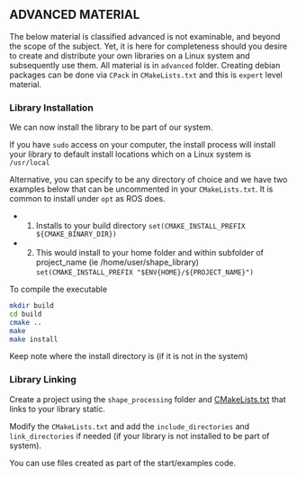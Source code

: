 ADVANCED MATERIAL 
-----------------

The below material is classified advanced is not examinable, and beyond the scope of the subject. Yet, it is here for completeness should you desire to create and distribute your own libraries on a Linux system and subsequently use them. All material is in `advanced` folder. Creating debian packages can be done via `CPack` in `CMakeLists.txt` and this is `expert` level material.

### Library Installation

We can now install the library to be part of our system. 

If you have `sudo` access on your computer, the install process will install your library to default install locations which on a Linux system is `/usr/local`

Alternative, you can specify to be any directory of choice and we have two examples below that can be uncommented in your `CMakeLists.txt`. It is common to install under `opt` as ROS does.

* 1. Installs to your build directory `set(CMAKE_INSTALL_PREFIX ${CMAKE_BINARY_DIR})`
* 2. This would install to your home folder and within subfolder of project_name (ie /home/user/shape_library) `set(CMAKE_INSTALL_PREFIX "$ENV{HOME}/${PROJECT_NAME}")`


To compile the executable

```bash
mkdir build
cd build
cmake ..
make
make install
```

Keep note where the install directory is (if it is not in the system)

### Library Linking

Create a project using the `shape_processing` folder and  [CMakeLists.txt](./advanced/shape_processing/CMakeLists.txt) that links to your library static.

Modify the `CMakeLists.txt` and add the `include_directories` and `link_directories` if needed (if your library is not installed to be part of system).

You can use files created as part of the start/examples code.